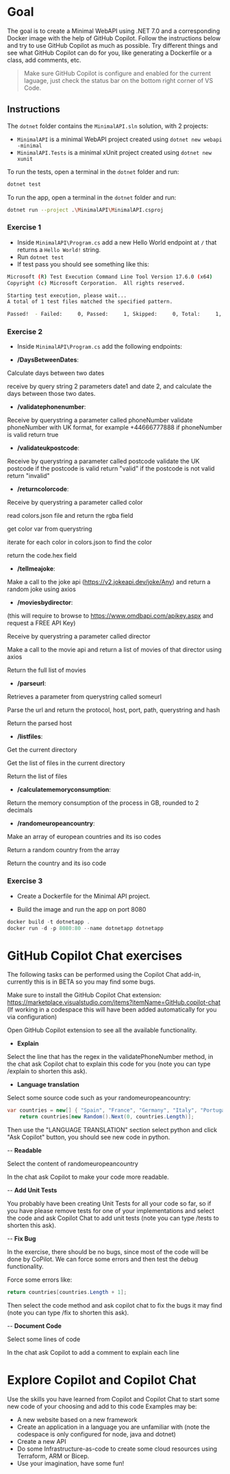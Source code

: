 # Goal

The goal is to create a Minimal WebAPI using .NET 7.0 and a corresponding Docker image with the help of GitHub Copilot.
Follow the instructions below and try to use GitHub Copilot as much as possible.
Try different things and see what GitHub Copilot can do for you, like generating a Dockerfile or a class, add comments, etc.

> Make sure GitHub Copilot is configure and enabled for the current laguage, just check the status bar on the bottom right corner of VS Code.

## Instructions

The `dotnet` folder contains the `MinimalAPI.sln` solution, with 2 projects:

- `MinimalAPI` is a minimal WebAPI project created using `dotnet new webapi -minimal`
- `MinimalAPI.Tests` is a minimal xUnit project created using `dotnet new xunit`

To run the tests, open a terminal in the `dotnet` folder and run:

```bash
dotnet test
```

To run the app, open a terminal in the `dotnet` folder and run:

```bash
dotnet run --project .\MinimalAPI\MinimalAPI.csproj
```

### Exercise 1

- Inside `MinimalAPI\Program.cs` add a new Hello World endpoint at `/` that returns a `Hello World!` string.
- Run `dotnet test`
- If test pass you should see something like this:

```bash
Microsoft (R) Test Execution Command Line Tool Version 17.6.0 (x64)
Copyright (c) Microsoft Corporation.  All rights reserved.

Starting test execution, please wait...
A total of 1 test files matched the specified pattern.

Passed!  - Failed:     0, Passed:     1, Skipped:     0, Total:     1, Duration: < 1 ms - MinimalAPI.Tests.dll
```

### Exercise 2

- Inside `MinimalAPI\Program.cs` add the following endpoints:

- **/DaysBetweenDates**:

Calculate days between two dates

receive by query string 2 parameters date1 and date 2, and calculate the days between those two dates.

- **/validatephonenumber**:

Receive by querystring a parameter called phoneNumber
validate phoneNumber with UK format, for example +44666777888
if phoneNumber is valid return true

- **/validateukpostcode**:

Receive by querystring a parameter called postcode
validate the UK postcode
if the postcode is valid return "valid"
if the postcode is not valid return "invalid"

- **/returncolorcode**:

Receive by querystring a parameter called color

read colors.json file and return the rgba field

get color var from querystring

iterate for each color in colors.json to find the color

return the code.hex field

- **/tellmeajoke**:

Make a call to the joke api (https://v2.jokeapi.dev/joke/Any) and return a random joke using axios

- **/moviesbydirector**:

(this will require to browse to https://www.omdbapi.com/apikey.aspx and request a FREE API Key)

Receive by querystring a parameter called director

Make a call to the movie api and return a list of movies of that director using axios

Return the full list of movies

- **/parseurl**:

Retrieves a parameter from querystring called someurl

Parse the url and return the protocol, host, port, path, querystring and hash

Return the parsed host

- **/listfiles**:

Get the current directory

Get the list of files in the current directory

Return the list of files

- **/calculatememoryconsumption**:

Return the memory consumption of the process in GB, rounded to 2 decimals

- **/randomeuropeancountry**:

Make an array of european countries and its iso codes

Return a random country from the array

Return the country and its iso code

### Exercise 3

- Create a Dockerfile for the Minimal API project.

- Build the image and run the app on port 8080

```powershell
docker build -t dotnetapp .
docker run -d -p 8080:80 --name dotnetapp dotnetapp
```

# GitHub Copilot Chat exercises

The following tasks can be performed using the Copilot Chat add-in, currently this is in BETA so you may find some bugs.

Make sure to install the GitHub Copilot Chat extension: https://marketplace.visualstudio.com/items?itemName=GitHub.copilot-chat
(If working in a codespace this will have been added automatically for you via configuration)

Open GitHub Copilot extension to see all the available functionality.

- **Explain**

Select the line that has the regex in the validatePhoneNumber method, in the chat ask Copilot chat to explain this code for you (note you can type /explain to shorten this ask).

- **Language translation**

Select some source code such as your randomeuropeancountry:

```csharp
var countries = new[] { "Spain", "France", "Germany", "Italy", "Portugal", "Sweden", "Norway", "Denmark", "Finland", "Iceland", "Ireland", "United Kingdom", "Greece", "Austria", "Belgium", "Bulgaria", "Croatia", "Cyprus", "Czech Republic", "Estonia", "Hungary", "Latvia", "Lithuania", "Luxembourg", "Malta", "Netherlands", "Poland", "Romania", "Slovakia", "Slovenia" };
    return countries[new Random().Next(0, countries.Length)];
```

Then use the "LANGUAGE TRANSLATION" section select python and click "Ask Copilot" button, you should see new code in python.

-- **Readable**

Select the content of randomeuropeancountry

In the chat ask Copilot to make your code more readable.

-- **Add Unit Tests**

You probably have been creating Unit Tests for all your code so far, so if you have please remove tests for one of your implementations and select the code and ask Copilot Chat to add unit tests (note you can type /tests to shorten this ask).

-- **Fix Bug**

In the exercise, there should be no bugs, since most of the code will be done by CoPilot. We can force some errors and then test the debug functionality.

Force some errors like:

```csharp
return countries[countries.Length + 1];
```

Then select the code method and ask copilot chat to fix the bugs it may find (note you can type /fix to shorten this ask).

-- **Document Code**

Select some lines of code

In the chat ask Copilot to add a comment to explain each line

# Explore Copilot and Copilot Chat

Use the skills you have learned from Copilot and Copilot Chat to start some new code of your choosing and add to this code
Examples may be:
- A new website based on a new framework
- Create an application in a language you are unfamiliar with (note the codespace is only configured for node, java and dotnet)
- Create a new API
- Do some Infrastructure-as-code to create some cloud resources using Terraform, ARM or Bicep.
- Use your imagination, have some fun!
